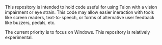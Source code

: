 This repository is intended to hold code useful for using Talon with a vision impairment or eye strain. This code may allow easier ineraction with tools like screen readers, text-to-speech, or forms of alternative user feedback like buzzers, pedals, etc.

The current priority is to focus on Windows. This repository is relatively experimental.


